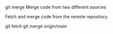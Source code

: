 git merge
Merge code from two different sources

Fetch and merge code from the remote repository.

git fetch
git merge origin/main